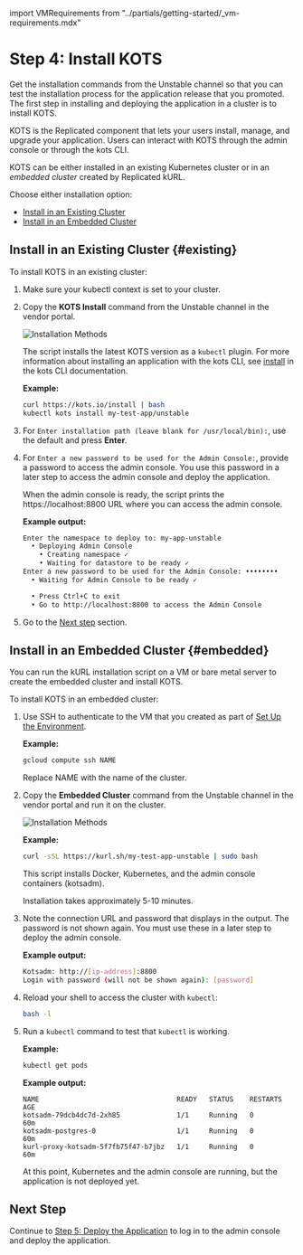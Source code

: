 import VMRequirements from "../partials/getting-started/_vm-requirements.mdx"

# Step 4: Install KOTS

Get the installation commands from the Unstable channel so that you can test the installation process for the application release that you promoted. The first step in installing and deploying the application in a cluster is to install KOTS.

KOTS is the Replicated component that lets your users install, manage, and upgrade your application. Users can interact with KOTS through the admin console or through the kots CLI.

KOTS can be either installed in an existing Kubernetes cluster or in an _embedded cluster_ created by Replicated kURL.

Choose either installation option:
* [Install in an Existing Cluster](#existing)
* [Install in an Embedded Cluster](#embedded)

## Install in an Existing Cluster {#existing}

To install KOTS in an existing cluster:

1. Make sure your kubectl context is set to your cluster.

1. Copy the **KOTS Install** command from the Unstable channel in the vendor portal.

   ![Installation Methods](/images/guides/kots/installation-methods-existing.png)

   The script installs the latest KOTS version as a `kubectl` plugin. For more information about installing an application with the kots CLI, see [install](../reference/kots-cli-install/) in the kots CLI documentation.

   **Example:**

   ```bash
   curl https://kots.io/install | bash
   kubectl kots install my-test-app/unstable
   ```

1. For `Enter installation path (leave blank for /usr/local/bin):`, use the default and press **Enter**.

1. For `Enter a new password to be used for the Admin Console:`, provide a password to access the admin console. You use this password in a later step to access the admin console and deploy the application.

   When the admin console is ready, the script prints the https://localhost:8800 URL where you can access the admin console.

   **Example output:**

   ```bash
   Enter the namespace to deploy to: my-app-unstable
     • Deploying Admin Console
       • Creating namespace ✓
       • Waiting for datastore to be ready ✓
   Enter a new password to be used for the Admin Console: ••••••••
     • Waiting for Admin Console to be ready ✓

     • Press Ctrl+C to exit
     • Go to http://localhost:8800 to access the Admin Console
   ```

1. Go to the [Next step](#next-step) section.

## Install in an Embedded Cluster {#embedded}

You can run the kURL installation script on a VM or bare metal server to create the embedded cluster and install KOTS.

To install KOTS in an embedded cluster:

1. Use SSH to authenticate to the VM that you created as part of [Set Up the Environment](tutorial-ui-setup#set-up-the-environment).

   **Example:**

   ```bash
   gcloud compute ssh NAME
   ```

   Replace NAME with the name of the cluster.

1. Copy the **Embedded Cluster** command from the Unstable channel in the vendor portal and run it on the cluster.

   ![Installation Methods](/images/guides/kots/installation-methods-embedded.png)

   **Example:**

   ```bash
   curl -sSL https://kurl.sh/my-test-app-unstable | sudo bash
   ```

   This script installs Docker, Kubernetes, and the admin console containers (kotsadm).

   Installation takes approximately 5-10 minutes.

1. Note the connection URL and password that displays in the output. The password is not shown again. You must use these in a later step to deploy the admin console.

   **Example output:**

   ```bash
   Kotsadm: http://[ip-address]:8800
   Login with password (will not be shown again): [password]
   ```

1. Reload your shell to access the cluster with `kubectl`:

   ```bash
   bash -l
   ```

1. Run a `kubectl` command to test that `kubectl` is working.

   **Example:**

   ```bash
   kubectl get pods
   ```

   **Example output:**

   ```
   NAME                                  READY   STATUS    RESTARTS   AGE
   kotsadm-79dcb4dc7d-2xh85              1/1     Running   0          60m
   kotsadm-postgres-0                    1/1     Running   0          60m
   kurl-proxy-kotsadm-5f7fb75f47-b7jbz   1/1     Running   0          60m
   ```

   At this point, Kubernetes and the admin console are running, but the application is not deployed yet.

## Next Step

Continue to [Step 5: Deploy the Application](tutorial-ui-deploy-app) to log in to the admin console and deploy the application.
